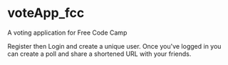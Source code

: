# voteApp_fcc
A voting application for Free Code Camp

Register then Login and create a unique user. Once you've logged in
you can create a poll and share a shortened URL with your friends. 

